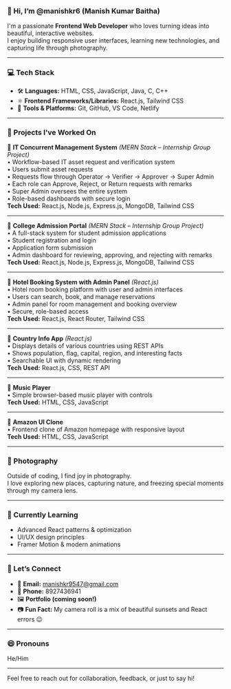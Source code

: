 ### 👋 Hi, I’m @manishkr6 (Manish Kumar Baitha)

I'm a passionate **Frontend Web Developer** who loves turning ideas into beautiful, interactive websites.  
I enjoy building responsive user interfaces, learning new technologies, and capturing life through photography.  

---

### 💻 Tech Stack

- 🛠 **Languages:** HTML, CSS, JavaScript, Java, C, C++
- ⚛️ **Frontend Frameworks/Libraries:** React.js, Tailwind CSS
- 🧰 **Tools & Platforms:** Git, GitHub, VS Code, Netlify

---

### 🚀 Projects I've Worked On

🔹 **IT Concurrent Management System** *(MERN Stack – Internship Group Project)*  
• Workflow-based IT asset request and verification system  
• Users submit asset requests  
• Requests flow through Operator → Verifier → Approver → Super Admin  
• Each role can Approve, Reject, or Return requests with remarks  
• Super Admin oversees the entire system  
• Role-based dashboards with secure login  
**Tech Used:** React.js, Node.js, Express.js, MongoDB, Tailwind CSS

---

🔹 **College Admission Portal** *(MERN Stack – Internship Group Project)*  
• A full-stack system for student admission applications  
• Student registration and login  
• Application form submission  
• Admin dashboard for reviewing, approving, and rejecting with remarks  
**Tech Used:** React.js, Node.js, Express.js, MongoDB, Tailwind CSS

---

🔹 **Hotel Booking System with Admin Panel** *(React.js)*  
• Hotel room booking platform with user and admin interfaces  
• Users can search, book, and manage reservations  
• Admin panel for room management and booking overview  
• Secure, role-based access  
**Tech Used:** React.js, React Router, Tailwind CSS

---

🔹 **Country Info App** *(React.js)*  
• Displays details of various countries using REST APIs  
• Shows population, flag, capital, region, and interesting facts  
• Searchable UI with dynamic rendering  
**Tech Used:** React.js, CSS, REST API

---

🔹 **Music Player**  
• Simple browser-based music player with controls  
**Tech Used:** HTML, CSS, JavaScript

---

🔹 **Amazon UI Clone**  
• Frontend clone of Amazon homepage with responsive layout  
**Tech Used:** HTML, CSS, JavaScript

---

### 📸 Photography

Outside of coding, I find joy in photography.  
I love exploring new places, capturing nature, and freezing special moments through my camera lens.

---

### 🌱 Currently Learning

- Advanced React patterns & optimization  
- UI/UX design principles  
- Framer Motion & modern animations  

---

### 🤝 Let’s Connect

- 📧 **Email:** manishkr9547@gmail.com  
- 📱 **Phone:** 8927436941  
- 🖼️ **Portfolio (coming soon!)**  
- 📷 **Fun Fact:** My camera roll is a mix of beautiful sunsets and React errors 😉

---

### 😄 Pronouns

He/Him

---

Feel free to reach out for collaboration, feedback, or just to say hi!

<!---
manishkr6/manishkr6 is a ✨ special ✨ repository because its `README.md` (this file) appears on your GitHub profile.
You can click the Preview link to take a look at your changes.
--->
